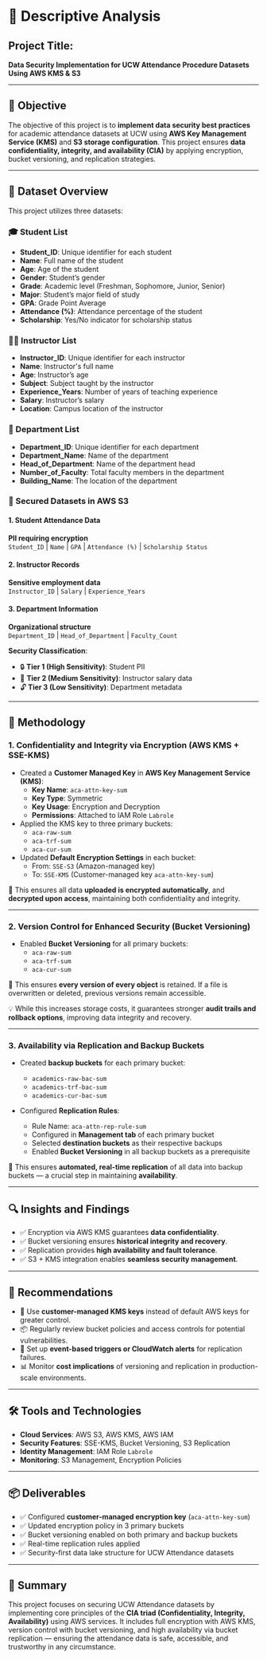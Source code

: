 # 🔐 Descriptive Analysis  
## **Project Title:**
**Data Security Implementation for UCW Attendance Procedure Datasets Using AWS KMS & S3**

---

## 🧩 **Objective**
The objective of this project is to **implement data security best practices** for academic attendance datasets at UCW using **AWS Key Management Service (KMS)** and **S3 storage configuration**. This project ensures **data confidentiality, integrity, and availability (CIA)** by applying encryption, bucket versioning, and replication strategies.

---

## 📁 **Dataset Overview**
This project utilizes three datasets:

### 🎓 Student List
- **Student_ID**: Unique identifier for each student  
- **Name**: Full name of the student  
- **Age**: Age of the student  
- **Gender**: Student’s gender  
- **Grade**: Academic level (Freshman, Sophomore, Junior, Senior)  
- **Major**: Student’s major field of study  
- **GPA**: Grade Point Average  
- **Attendance (%)**: Attendance percentage of the student  
- **Scholarship**: Yes/No indicator for scholarship status  

### 👨‍🏫 Instructor List
- **Instructor_ID**: Unique identifier for each instructor  
- **Name**: Instructor's full name  
- **Age**: Instructor’s age  
- **Subject**: Subject taught by the instructor  
- **Experience_Years**: Number of years of teaching experience  
- **Salary**: Instructor’s salary  
- **Location**: Campus location of the instructor  

### 🏢 Department List
- **Department_ID**: Unique identifier for each department  
- **Department_Name**: Name of the department  
- **Head_of_Department**: Name of the department head  
- **Number_of_Faculty**: Total faculty members in the department  
- **Building_Name**: The location of the department


### 🔐 Secured Datasets in AWS S3

#### 1. Student Attendance Data  
**PII requiring encryption**  
`Student_ID` | `Name` | `GPA` | `Attendance (%)` | `Scholarship Status`  

#### 2. Instructor Records  
**Sensitive employment data**  
`Instructor_ID` | `Salary` | `Experience_Years`  

#### 3. Department Information  
**Organizational structure**  
`Department_ID` | `Head_of_Department` | `Faculty_Count`  


**Security Classification**:
- 🔒 **Tier 1 (High Sensitivity)**: Student PII
- 🔐 **Tier 2 (Medium Sensitivity)**: Instructor salary data
- 🔓 **Tier 3 (Low Sensitivity)**: Department metadata


---

## 🔐 Methodology

### 1. **Confidentiality and Integrity via Encryption (AWS KMS + SSE-KMS)**
- Created a **Customer Managed Key** in **AWS Key Management Service (KMS)**:
  - **Key Name**: `aca-attn-key-sum`
  - **Key Type**: Symmetric
  - **Key Usage**: Encryption and Decryption
  - **Permissions**: Attached to IAM Role `Labrole`
- Applied the KMS key to three primary buckets:
  - `aca-raw-sum`
  - `aca-trf-sum`
  - `aca-cur-sum`
- Updated **Default Encryption Settings** in each bucket:
  - From: `SSE-S3` (Amazon-managed key)
  - To: `SSE-KMS` (Customer-managed key `aca-attn-key-sum`)

🔐 This ensures all data **uploaded is encrypted automatically**, and **decrypted upon access**, maintaining both confidentiality and integrity.

---

### 2. **Version Control for Enhanced Security (Bucket Versioning)**
- Enabled **Bucket Versioning** for all primary buckets:
  - `aca-raw-sum`
  - `aca-trf-sum`
  - `aca-cur-sum`

📌 This ensures **every version of every object** is retained. If a file is overwritten or deleted, previous versions remain accessible.

💡 While this increases storage costs, it guarantees stronger **audit trails and rollback options**, improving data integrity and recovery.

---

### 3. **Availability via Replication and Backup Buckets**
- Created **backup buckets** for each primary bucket:
  - `academics-raw-bac-sum`
  - `academics-trf-bac-sum`
  - `academics-cur-bac-sum`

- Configured **Replication Rules**:
  - Rule Name: `aca-attn-rep-rule-sum`
  - Configured in **Management tab** of each primary bucket
  - Selected **destination buckets** as their respective backups
  - Enabled **Bucket Versioning** in all backup buckets as a prerequisite

💾 This ensures **automated, real-time replication** of all data into backup buckets — a crucial step in maintaining **availability**.

---

## 🔍 Insights and Findings
- ✅ Encryption via AWS KMS guarantees **data confidentiality**.
- ✅ Bucket versioning ensures **historical integrity and recovery**.
- ✅ Replication provides **high availability and fault tolerance**.
- ✅ S3 + KMS integration enables **seamless security management**.

---

## 🧠 Recommendations
- 🔐 Use **customer-managed KMS keys** instead of default AWS keys for greater control.
- 📦 Regularly review bucket policies and access controls for potential vulnerabilities.
- 🔄 Set up **event-based triggers or CloudWatch alerts** for replication failures.
- 📊 Monitor **cost implications** of versioning and replication in production-scale environments.

---

## 🛠 Tools and Technologies
- **Cloud Services**: AWS S3, AWS KMS, AWS IAM  
- **Security Features**: SSE-KMS, Bucket Versioning, S3 Replication  
- **Identity Management**: IAM Role `Labrole`  
- **Monitoring**: S3 Management, Encryption Policies  

---

## 📦 Deliverables
- ✅ Configured **customer-managed encryption key** (`aca-attn-key-sum`)  
- ✅ Updated encryption policy in 3 primary buckets  
- ✅ Bucket versioning enabled on both primary and backup buckets  
- ✅ Real-time replication rules applied  
- ✅ Security-first data lake structure for UCW Attendance datasets

---

## 🔐 Summary
This project focuses on securing UCW Attendance datasets by implementing core principles of the **CIA triad (Confidentiality, Integrity, Availability)** using AWS services. It includes full encryption with AWS KMS, version control with bucket versioning, and high availability via bucket replication — ensuring the attendance data is safe, accessible, and trustworthy in any circumstance.


